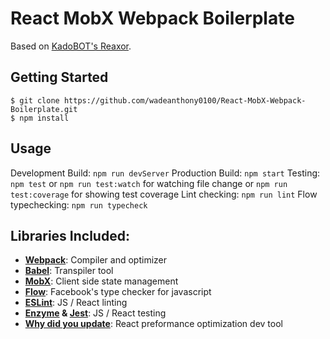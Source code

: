 # React MobX Webpack Boilerplate

Based on [KadoBOT's Reaxor](https://github.com/KadoBOT/reaxor).

## Getting Started
```
$ git clone https://github.com/wadeanthony0100/React-MobX-Webpack-Boilerplate.git
$ npm install
```

## Usage
Development Build:  ``npm run devServer``
Production Build: ``npm start``
Testing: ``npm test`` or ``npm run test:watch`` for watching file change or ``npm run test:coverage`` for showing test coverage
Lint checking: ``npm run lint``
Flow typechecking:  ``npm run typecheck``

## Libraries Included:
* [**Webpack**](https://webpack.github.io/): Compiler and optimizer
* [**Babel**](https://babeljs.io/): Transpiler tool
* [**MobX**](https://mobxjs.github.io/mobx/): Client side state management
* [**Flow**](http://flowtype.org/): Facebook's type checker for javascript
* [**ESLint**](http://eslint.org): JS / React linting
* **[Enzyme](http://airbnb.io/enzyme/) & [Jest](https://facebook.github.io/jest/)**: JS / React testing
* [**Why did you update**](https://github.com/garbles/why-did-you-update): React preformance optimization dev tool 
